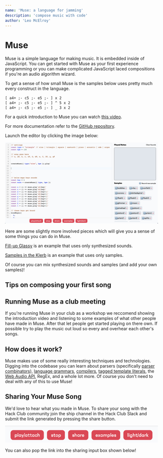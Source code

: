 ```yaml
---
name: 'Muse: a language for jamming'
description: 'compose music with code'
author: 'Leo McElroy'
---
```


# Muse

Muse is a simple language for making music. It is embedded inside of JavaScript. You can get started with Muse as your first experience programming or you can make complicated JavaScript laced compositions if you're an audio algorithm wizard.

To get a sense of how small Muse is the samples below uses pretty much every construct in the language.

```
[ a4+ ;- c5 ;- e5 ;- ] x 2
[ a4+ ;- c5 ;- e5 ;- ] ^ 5 x 2
[ a4+ ;- c5 ;- e5 ;- ] _ 3 x 2
```

For a quick introduction to Muse you can watch [this video](https://youtu.be/hAcQ2x1PTYM).

For more documentation refer to the [GitHub repository](https://github.com/hackclub/muse).

Launch the editor by clicking the image below:

[![muse editor](./img/demo.png)](https://muse.hackclub.dev/)

Here are some slightly more involved pieces which will give you a sense of some things you can do in Muse. 

[Fill-up Glassy](https://hackclub.github.io/muse/?file=recYJJltQstKbefwZ) is an example that uses only synthesized sounds.

[Samples in the Klerb](https://hackclub.github.io/muse/?file=recwU2R3A0KfL11Ka) is an example that uses only samples.


Of course you can mix synthesized sounds and samples (and add your own samples)!

## Tips on composing your first song

## Running Muse as a club meeting

If you're running Muse in your club as a workshop we reccomend showing the introduction video and listening to some examples of what other people have made in Muse. After that let people get started playing on there own. If possible try to play the music out loud so every and overhear each other's songs.

## How does it work?

Muse makes use of some really interesting techniques and technologies. Digging into the codebase you can learn about parsers (specifically [parser combinators](https://fsharpforfunandprofit.com/posts/understanding-parser-combinators/)), [language grammars](https://en.wikipedia.org/wiki/Backus%E2%80%93Naur_form), [compilers](https://en.wikipedia.org/wiki/Compilers:_Principles,_Techniques,_and_Tools), [tagged template literals](https://patelhemil.medium.com/magic-of-tagged-templates-literals-in-javascript-e0e2379b1ffc), the [Web Audio API](https://developer.mozilla.org/en-US/docs/Web/API/Web_Audio_API), RegEx, and a whole lot more. Of course you don't need to deal with any of this to use Muse!

## Sharing Your Muse Song

We'd love to hear what you made in Muse. To share your song with the Hack Club community join the ship channel in the Hack Club Slack and submit the link generated by pressing the share button.

![share button](./img/share.png)

You can also pop the link into the sharing input box shown below!



